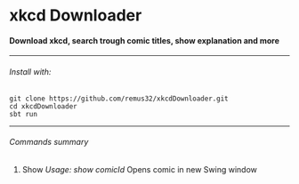 # xkcd Downloader
#### Download xkcd, search trough comic titles, show explanation and more
***
###### Install with:
```
git clone https://github.com/remus32/xkcdDownloader.git
cd xkcdDownloader
sbt run
```
***
###### Commands summary
1. Show
    *Usage: show comicId*
    Opens comic in new Swing window
    
